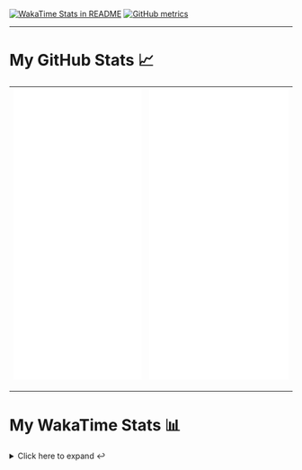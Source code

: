 [![WakaTime Stats in README](https://github.com/LOsioChico/LOsioChico/actions/workflows/waka.yml/badge.svg)](https://github.com/LOsioChico/LOsioChico/actions/workflows/waka.yml) [![GitHub metrics](https://github.com/LOsioChico/LOsioChico/actions/workflows/metrics.yml/badge.svg)](https://github.com/LOsioChico/LOsioChico/actions/workflows/metrics.yml)

---

# My GitHub Stats 📈

| ![](./assets/metrics.svg) | ![](./assets/metrics2.svg) |
| ------------------------- | -------------------------- |

---

# My WakaTime Stats 📊

<details>
<summary>Click here to expand ↩️</summary>
<br>

<!--START_SECTION:waka-->
![Code Time](http://img.shields.io/badge/Code%20Time-2%2C175%20hrs%2039%20mins-blue)

![Lines of code](https://img.shields.io/badge/From%20Hello%20World%20I%27ve%20Written-389.4%20thousand%20lines%20of%20code-blue)

**🐱 My GitHub Data** 

> 📦 691.7 kB Used in GitHub's Storage 
 > 
> 🚫 Not Opted to Hire
 > 
> 📜 28 Public Repositories 
 > 
> 🔑 33 Private Repositories 
 > 
**I'm a Night 🦉** 

```text
🌞 Morning                607 commits         ███░░░░░░░░░░░░░░░░░░░░░░   13.81 % 
🌆 Daytime                1386 commits        ████████░░░░░░░░░░░░░░░░░   31.53 % 
🌃 Evening                1505 commits        █████████░░░░░░░░░░░░░░░░   34.24 % 
🌙 Night                  898 commits         █████░░░░░░░░░░░░░░░░░░░░   20.43 % 
```
📅 **I'm Most Productive on Thursday** 

```text
Monday                   629 commits         ████░░░░░░░░░░░░░░░░░░░░░   14.31 % 
Tuesday                  655 commits         ████░░░░░░░░░░░░░░░░░░░░░   14.90 % 
Wednesday                489 commits         ███░░░░░░░░░░░░░░░░░░░░░░   11.12 % 
Thursday                 805 commits         █████░░░░░░░░░░░░░░░░░░░░   18.31 % 
Friday                   665 commits         ████░░░░░░░░░░░░░░░░░░░░░   15.13 % 
Saturday                 745 commits         ████░░░░░░░░░░░░░░░░░░░░░   16.95 % 
Sunday                   408 commits         ██░░░░░░░░░░░░░░░░░░░░░░░   09.28 % 
```


📊 **This Week I Spent My Time On** 

```text
💬 Programming Languages: 
TypeScript               9 hrs 5 mins        ███████████████░░░░░░░░░░   60.60 % 
Scala                    2 hrs 35 mins       ████░░░░░░░░░░░░░░░░░░░░░   17.21 % 
JSON                     1 hr 32 mins        ███░░░░░░░░░░░░░░░░░░░░░░   10.22 % 
JavaScript               50 mins             █░░░░░░░░░░░░░░░░░░░░░░░░   05.62 % 
Other                    29 mins             █░░░░░░░░░░░░░░░░░░░░░░░░   03.26 % 
```

**I Mostly Code in TypeScript** 

```text
TypeScript               33 repos            █████████████░░░░░░░░░░░░   50.77 % 
Scala                    9 repos             ███░░░░░░░░░░░░░░░░░░░░░░   13.85 % 
JavaScript               7 repos             ███░░░░░░░░░░░░░░░░░░░░░░   10.77 % 
CSS                      5 repos             ██░░░░░░░░░░░░░░░░░░░░░░░   07.69 % 
Java                     2 repos             █░░░░░░░░░░░░░░░░░░░░░░░░   03.08 % 
```




 Last Updated on 11/05/2025 01:14:36 UTC
<!--END_SECTION:waka-->

## </details>
